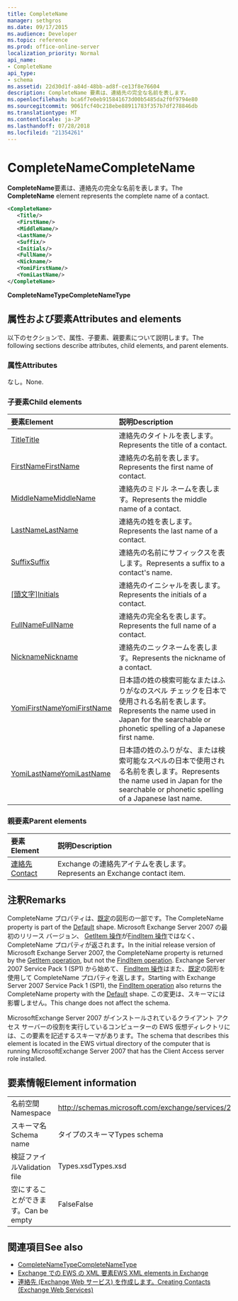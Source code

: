 ```yaml
---
title: CompleteName
manager: sethgros
ms.date: 09/17/2015
ms.audience: Developer
ms.topic: reference
ms.prod: office-online-server
localization_priority: Normal
api_name:
- CompleteName
api_type:
- schema
ms.assetid: 22d30d1f-a84d-48bb-ad8f-ce13f8e76604
description: CompleteName 要素は、連絡先の完全な名前を表します。
ms.openlocfilehash: bca6f7e0eb915841673d00b5485da2f0f9794e80
ms.sourcegitcommit: 9061fcf40c218ebe88911783f357b7df278846db
ms.translationtype: MT
ms.contentlocale: ja-JP
ms.lasthandoff: 07/28/2018
ms.locfileid: "21354261"
---
```

# <a name="completename"></a><span data-ttu-id="0020e-103">CompleteName</span><span class="sxs-lookup"><span data-stu-id="0020e-103">CompleteName</span></span>

<span data-ttu-id="0020e-104">**CompleteName**要素は、連絡先の完全な名前を表します。</span><span class="sxs-lookup"><span data-stu-id="0020e-104">The **CompleteName** element represents the complete name of a contact.</span></span> 
  
```xml
<CompleteName>
   <Title/>
   <FirstName/>
   <MiddleName/>
   <LastName/>
   <Suffix/>
   <Initials/>
   <FullName/>
   <Nickname/>
   <YomiFirstName/>
   <YomiLastName/>
</CompleteName>
```

 <span data-ttu-id="0020e-105">**CompleteNameType**</span><span class="sxs-lookup"><span data-stu-id="0020e-105">**CompleteNameType**</span></span>
## <a name="attributes-and-elements"></a><span data-ttu-id="0020e-106">属性および要素</span><span class="sxs-lookup"><span data-stu-id="0020e-106">Attributes and elements</span></span>

<span data-ttu-id="0020e-107">以下のセクションで、属性、子要素、親要素について説明します。</span><span class="sxs-lookup"><span data-stu-id="0020e-107">The following sections describe attributes, child elements, and parent elements.</span></span>
  
### <a name="attributes"></a><span data-ttu-id="0020e-108">属性</span><span class="sxs-lookup"><span data-stu-id="0020e-108">Attributes</span></span>

<span data-ttu-id="0020e-109">なし。</span><span class="sxs-lookup"><span data-stu-id="0020e-109">None.</span></span>
  
### <a name="child-elements"></a><span data-ttu-id="0020e-110">子要素</span><span class="sxs-lookup"><span data-stu-id="0020e-110">Child elements</span></span>

|<span data-ttu-id="0020e-111">**要素**</span><span class="sxs-lookup"><span data-stu-id="0020e-111">**Element**</span></span>|<span data-ttu-id="0020e-112">**説明**</span><span class="sxs-lookup"><span data-stu-id="0020e-112">**Description**</span></span>|
|:-----|:-----|
|[<span data-ttu-id="0020e-113">Title</span><span class="sxs-lookup"><span data-stu-id="0020e-113">Title</span></span>](title.md) <br/> |<span data-ttu-id="0020e-114">連絡先のタイトルを表します。</span><span class="sxs-lookup"><span data-stu-id="0020e-114">Represents the title of a contact.</span></span>  <br/> |
|[<span data-ttu-id="0020e-115">FirstName</span><span class="sxs-lookup"><span data-stu-id="0020e-115">FirstName</span></span>](firstname.md) <br/> |<span data-ttu-id="0020e-116">連絡先の名前を表します。</span><span class="sxs-lookup"><span data-stu-id="0020e-116">Represents the first name of contact.</span></span>  <br/> |
|[<span data-ttu-id="0020e-117">MiddleName</span><span class="sxs-lookup"><span data-stu-id="0020e-117">MiddleName</span></span>](middlename.md) <br/> |<span data-ttu-id="0020e-118">連絡先のミドル ネームを表します。</span><span class="sxs-lookup"><span data-stu-id="0020e-118">Represents the middle name of a contact.</span></span>  <br/> |
|[<span data-ttu-id="0020e-119">LastName</span><span class="sxs-lookup"><span data-stu-id="0020e-119">LastName</span></span>](lastname.md) <br/> |<span data-ttu-id="0020e-120">連絡先の姓を表します。</span><span class="sxs-lookup"><span data-stu-id="0020e-120">Represents the last name of a contact.</span></span>  <br/> |
|[<span data-ttu-id="0020e-121">Suffix</span><span class="sxs-lookup"><span data-stu-id="0020e-121">Suffix</span></span>](suffix.md) <br/> |<span data-ttu-id="0020e-122">連絡先の名前にサフィックスを表します。</span><span class="sxs-lookup"><span data-stu-id="0020e-122">Represents a suffix to a contact's name.</span></span>  <br/> |
|<span data-ttu-id="0020e-123">[[頭文字]](initials.md)</span><span class="sxs-lookup"><span data-stu-id="0020e-123">[Initials](initials.md)</span></span> <br/> |<span data-ttu-id="0020e-124">連絡先のイニシャルを表します。</span><span class="sxs-lookup"><span data-stu-id="0020e-124">Represents the initials of a contact.</span></span>  <br/> |
|[<span data-ttu-id="0020e-125">FullName</span><span class="sxs-lookup"><span data-stu-id="0020e-125">FullName</span></span>](fullname.md) <br/> |<span data-ttu-id="0020e-126">連絡先の完全名を表します。</span><span class="sxs-lookup"><span data-stu-id="0020e-126">Represents the full name of a contact.</span></span>  <br/> |
|[<span data-ttu-id="0020e-127">Nickname</span><span class="sxs-lookup"><span data-stu-id="0020e-127">Nickname</span></span>](nickname.md) <br/> |<span data-ttu-id="0020e-128">連絡先のニックネームを表します。</span><span class="sxs-lookup"><span data-stu-id="0020e-128">Represents the nickname of a contact.</span></span>  <br/> |
|[<span data-ttu-id="0020e-129">YomiFirstName</span><span class="sxs-lookup"><span data-stu-id="0020e-129">YomiFirstName</span></span>](yomifirstname.md) <br/> |<span data-ttu-id="0020e-130">日本語の姓の検索可能なまたはふりがなのスペル チェックを日本で使用される名前を表します。</span><span class="sxs-lookup"><span data-stu-id="0020e-130">Represents the name used in Japan for the searchable or phonetic spelling of a Japanese first name.</span></span>  <br/> |
|[<span data-ttu-id="0020e-131">YomiLastName</span><span class="sxs-lookup"><span data-stu-id="0020e-131">YomiLastName</span></span>](yomilastname.md) <br/> |<span data-ttu-id="0020e-132">日本語の姓のふりがな、または検索可能なスペルの日本で使用される名前を表します。</span><span class="sxs-lookup"><span data-stu-id="0020e-132">Represents the name used in Japan for the searchable or phonetic spelling of a Japanese last name.</span></span>  <br/> |
   
### <a name="parent-elements"></a><span data-ttu-id="0020e-133">親要素</span><span class="sxs-lookup"><span data-stu-id="0020e-133">Parent elements</span></span>

|<span data-ttu-id="0020e-134">**要素**</span><span class="sxs-lookup"><span data-stu-id="0020e-134">**Element**</span></span>|<span data-ttu-id="0020e-135">**説明**</span><span class="sxs-lookup"><span data-stu-id="0020e-135">**Description**</span></span>|
|:-----|:-----|
|[<span data-ttu-id="0020e-136">連絡先</span><span class="sxs-lookup"><span data-stu-id="0020e-136">Contact</span></span>](contact.md) <br/> |<span data-ttu-id="0020e-137">Exchange の連絡先アイテムを表します。</span><span class="sxs-lookup"><span data-stu-id="0020e-137">Represents an Exchange contact item.</span></span>  <br/> |
   
## <a name="remarks"></a><span data-ttu-id="0020e-138">注釈</span><span class="sxs-lookup"><span data-stu-id="0020e-138">Remarks</span></span>

<span data-ttu-id="0020e-139">CompleteName プロパティは、[既定](https://docs.microsoft.com/en-us/dotnet/api/exchangewebservices.defaultshapenamestype?view=exchange-ews-proxy)の図形の一部です。</span><span class="sxs-lookup"><span data-stu-id="0020e-139">The CompleteName property is part of the [Default](https://docs.microsoft.com/en-us/dotnet/api/exchangewebservices.defaultshapenamestype?view=exchange-ews-proxy) shape.</span></span> <span data-ttu-id="0020e-140">Microsoft Exchange Server 2007 の最初のリリース バージョン、 [GetItem 操作](getitem-operation.md)が[FindItem 操作](finditem-operation.md)ではなく、CompleteName プロパティが返されます。</span><span class="sxs-lookup"><span data-stu-id="0020e-140">In the initial release version of Microsoft Exchange Server 2007, the CompleteName property is returned by the [GetItem operation](getitem-operation.md), but not the [FindItem operation](finditem-operation.md).</span></span> <span data-ttu-id="0020e-141">Exchange Server 2007 Service Pack 1 (SP1) から始めて、 [FindItem 操作](finditem-operation.md)はまた、[既定](https://docs.microsoft.com/en-us/dotnet/api/exchangewebservices.defaultshapenamestype?view=exchange-ews-proxy)の図形を使用して CompleteName プロパティを返します。</span><span class="sxs-lookup"><span data-stu-id="0020e-141">Starting with Exchange Server 2007 Service Pack 1 (SP1), the [FindItem operation](finditem-operation.md) also returns the CompleteName property with the [Default](https://docs.microsoft.com/en-us/dotnet/api/exchangewebservices.defaultshapenamestype?view=exchange-ews-proxy) shape.</span></span> <span data-ttu-id="0020e-142">この変更は、スキーマには影響しません。</span><span class="sxs-lookup"><span data-stu-id="0020e-142">This change does not affect the schema.</span></span> 
  
<span data-ttu-id="0020e-143">MicrosoftExchange Server 2007 がインストールされているクライアント アクセス サーバーの役割を実行しているコンピューターの EWS 仮想ディレクトリには、この要素を記述するスキーマがあります。</span><span class="sxs-lookup"><span data-stu-id="0020e-143">The schema that describes this element is located in the EWS virtual directory of the computer that is running MicrosoftExchange Server 2007 that has the Client Access server role installed.</span></span>
  
## <a name="element-information"></a><span data-ttu-id="0020e-144">要素情報</span><span class="sxs-lookup"><span data-stu-id="0020e-144">Element information</span></span>

|||
|:-----|:-----|
|<span data-ttu-id="0020e-145">名前空間</span><span class="sxs-lookup"><span data-stu-id="0020e-145">Namespace</span></span>  <br/> |http://schemas.microsoft.com/exchange/services/2006/types  <br/> |
|<span data-ttu-id="0020e-146">スキーマ名</span><span class="sxs-lookup"><span data-stu-id="0020e-146">Schema name</span></span>  <br/> |<span data-ttu-id="0020e-147">タイプのスキーマ</span><span class="sxs-lookup"><span data-stu-id="0020e-147">Types schema</span></span>  <br/> |
|<span data-ttu-id="0020e-148">検証ファイル</span><span class="sxs-lookup"><span data-stu-id="0020e-148">Validation file</span></span>  <br/> |<span data-ttu-id="0020e-149">Types.xsd</span><span class="sxs-lookup"><span data-stu-id="0020e-149">Types.xsd</span></span>  <br/> |
|<span data-ttu-id="0020e-150">空にすることができます。</span><span class="sxs-lookup"><span data-stu-id="0020e-150">Can be empty</span></span>  <br/> |<span data-ttu-id="0020e-151">False</span><span class="sxs-lookup"><span data-stu-id="0020e-151">False</span></span>  <br/> |
   
## <a name="see-also"></a><span data-ttu-id="0020e-152">関連項目</span><span class="sxs-lookup"><span data-stu-id="0020e-152">See also</span></span>

- [<span data-ttu-id="0020e-153">CompleteNameType</span><span class="sxs-lookup"><span data-stu-id="0020e-153">CompleteNameType</span></span>](https://msdn.microsoft.com/library/ExchangeWebServices.CompleteNameType.aspx)
- [<span data-ttu-id="0020e-154">Exchange での EWS の XML 要素</span><span class="sxs-lookup"><span data-stu-id="0020e-154">EWS XML elements in Exchange</span></span>](ews-xml-elements-in-exchange.md)
- [<span data-ttu-id="0020e-155">連絡先 (Exchange Web サービス) を作成します。</span><span class="sxs-lookup"><span data-stu-id="0020e-155">Creating Contacts (Exchange Web Services)</span></span>](http://msdn.microsoft.com/library/4845917e-70d1-481c-bbd7-011ec6571789%28Office.15%29.aspx)

